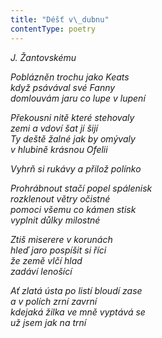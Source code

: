 ```yaml
---
title: "Déšť v\_dubnu"
contentType: poetry
---
```


<section>

_J. Žantovskému_

_Poblázněn trochu jako Keats  
když psávával své Fanny  
domlouvám jaru co lupe v lupení_

</section>

<section>

_Překousni nitě které stehovaly  
zemi a vdoví šat jí šijí  
Ty deště žalné jak by omývaly  
v hlubině krásnou Ofelii_

</section>

<section>

_Vyhrň si rukávy a přilož polínko_

</section>

<section>

_Prohrábnout stačí popel spálenisk  
rozklenout větry očistné  
pomoci všemu co kámen stisk  
vyplnit důlky milostné_

</section>

<section>

_Ztiš miserere v korunách  
hleď jaro pospíšit si říci  
že země vlčí hlad  
zadáví lenošící_

</section>

<section>

_Ať zlatá ústa po listí bloudí zase  
a v polích zrní zavrní  
kdejaká žilka ve mně vyptává se  
už jsem jak na trní_

</section>
